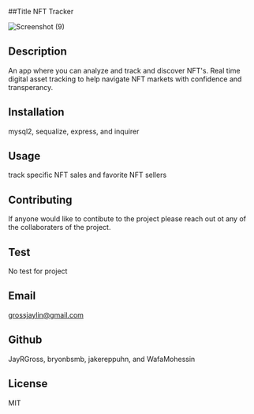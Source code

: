 
##Title
NFT Tracker

![Screenshot (9)](https://user-images.githubusercontent.com/85857472/141223626-d6d8219b-f535-4410-86c3-94baa76a987a.png)

## Description
An app where you can analyze and track and discover NFT's. Real time digital asset tracking to help navigate NFT markets with confidence and transperancy.
## Installation
mysql2, sequalize, express, and inquirer    
## Usage
track specific NFT sales and favorite NFT sellers
## Contributing
If anyone would like to contibute to the project please reach out ot any of the collaboraters of the project.
## Test
No test for project
## Email
grossjaylin@gmail.com
## Github
JayRGross, bryonbsmb, jakereppuhn, and WafaMohessin
## License
MIT
